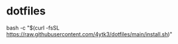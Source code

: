 # dotfiles
bash -c "$(curl -fsSL https://raw.githubusercontent.com/4ytk3/dotfiles/main/install.sh)"
